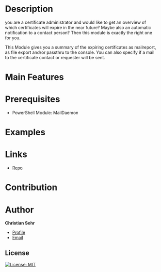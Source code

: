 # Description
you are a certificate administrator and would like to get an overview of which certificates will expire in the near future? Maybe also an automatic notification to a contact person? 
Then this module is exactly the right one for you.

This Module gives you a summary of the expiring certificates as mailreport, as file export and/or passthru to the console.
You can also specify if a mail to the certificate contact or requester will be sent.

# Main Features
# Prerequisites
- PowerShell Module: MailDaemon
# Examples
# Links

- [Repo](https://github.com/mischka83/CertificateExpiration "CertificateExpiration Repo")
# Contribution

# Author
**Christian Sohr**

- [Profile](https://github.com/mischka83 "Christian Sohr")
- [Email](mailto:csohr@gmx.de?subject=Hi "Hi!")

## License
[![License: MIT](https://img.shields.io/badge/License-MIT-yellow.svg)](https://opensource.org/licenses/MIT)
